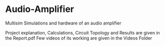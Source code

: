 # Audio-Amplifier
Multisim Simulations and hardware of an audio amplifier

Project explanation, Calculations, Circuit Topology and Results are given in the Report.pdf
Few videos of its working are given in the Videos Folder

